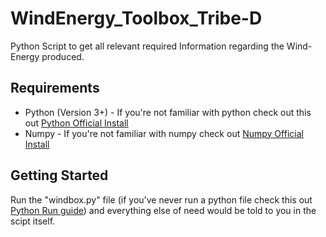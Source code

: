 # WindEnergy_Toolbox_Tribe-D
Python Script to get all relevant required Information regarding the Wind-Energy produced.

## Requirements
- Python (Version 3+) - If you're not familiar with python check out this out [Python Official Install](https://www.python.org/downloads/) 
- Numpy - If you're not familiar with numpy check out [Numpy Official Install](https://numpy.org/install/)

## Getting Started
Run the "windbox.py" file (if you've never run a python file check this out [Python Run guide](https://www.tutorialspoint.com/how-to-run-python-program))
and everything else of need would be told to you in the scipt itself.
